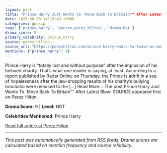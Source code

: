 ```yaml
---
layout: post
title: "Prince Harry Just Wants To 'Move Back To Britain"" After Latest Blow: SOURCE""
date: 2025-08-08 14:19:49 +0000
categories: gossip
tags: ['prince-harry', 'source-perez_hilton', 'drama-hot']
drama_score: 9
primary_celebrity: prince_harry
source: perez_hilton
source_url: "https://perezhilton.com/prince-harry-wants-to-leave-us-move-back-britain-meghan-markle-sentebale-charity-downfall/""
mentions: {'prince_harry': 9}
---
```


Prince Harry is “totally lost and without purpose” after the implosion of his beloved charity. That’s what one insider is saying, at least. According to a report published by Radar Online on Thursday, the Prince is adrift in a sea of hopelessness after the jaw-dropping results of his charity’s bullying brouhaha were released to the [...] Read More... The post Prince Harry Just Wants To 'Move Back To Britain"" After Latest Blow: SOURCE appeared first on Perez Hilton.

**Drama Score:** 9 | **Level:** HOT

**Celebrities Mentioned:** Prince Harry

[Read full article at Perez Hilton](https://perezhilton.com/prince-harry-wants-to-leave-us-move-back-britain-meghan-markle-sentebale-charity-downfall/)

---
*This post was automatically generated from RSS feeds. Drama scores are calculated based on mention frequency and source reliability.*
